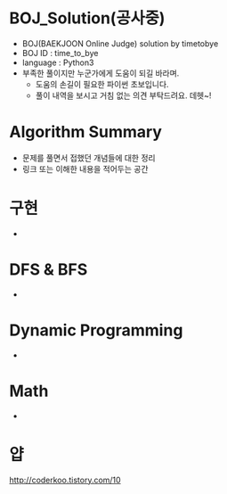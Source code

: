 BOJ_Solution(공사중)
===========

- BOJ(BAEKJOON Online Judge) solution by timetobye
- BOJ ID : time_to_bye
- language : Python3
- 부족한 풀이지만 누군가에게 도움이 되길 바라며.
  - 도움의 손길이 필요한 파이썬 초보입니다.
  - 풀이 내역을 보시고 거침 없는 의견 부탁드려요. 데헷~!


Algorithm Summary
==================================================
- 문제를 풀면서 접했던 개념들에 대한 정리
- 링크 또는 이해한 내용을 적어두는 공간

구현
==================================================
-

DFS & BFS
==================================================
-

Dynamic Programming
==================================================
- 

Math
==================================================
- 

얍
==================================================
http://coderkoo.tistory.com/10
